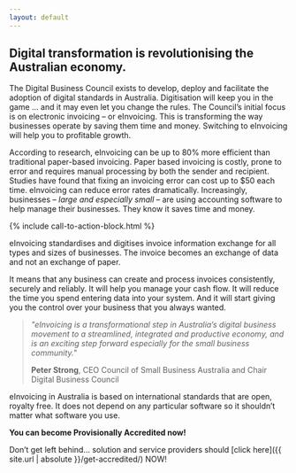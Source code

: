 ```yaml
---
layout: default
---
```



## Digital transformation is revolutionising the Australian economy.

The Digital Business Council exists to develop, deploy and facilitate the adoption of digital standards in Australia. Digitisation will keep you in the game … and it may even let you change the rules.
The Council’s initial focus is on electronic invoicing – or eInvoicing. This is transforming the way businesses operate by saving them time and money. Switching to eInvoicing will help you to profitable growth.

According to research, eInvoicing can be up to 80% more efficient than traditional paper-based invoicing.
Paper based invoicing is costly, prone to error and requires manual processing by both the sender and recipient.
Studies have found that fixing an invoicing error can cost up to $50 each time. eInvoicing can reduce error rates dramatically.
Increasingly, businesses – *large and especially small* – are using accounting software to help manage their businesses. They know it saves time and money.

<div>
 {% include call-to-action-block.html %}
</div>

eInvoicing standardises and digitises invoice information exchange for all types and sizes of businesses. The invoice becomes an exchange of data and not an exchange of paper.

It means that any business can create and process invoices consistently, securely and reliably. It will help you manage your cash flow. It will reduce the time you spend entering data into your system. And it will start giving you the control over your business that you always wanted.

> *"eInvoicing is a transformational step in Australia’s digital business movement to a streamlined, integrated and productive economy, 
> and is an exciting step forward especially for the small business community."*
>
> **Peter Strong**, CEO Council of Small Business Australia and Chair Digital Business Council

eInvoicing in Australia is based on international standards that are open, royalty free. It does not depend on any particular software so it shouldn’t matter what software you use.

**You can become Provisionally Accredited now!** 

Don’t get left behind… solution and service providers should [click here]({{ site.url | absolute }}/get-accredited/) NOW!

